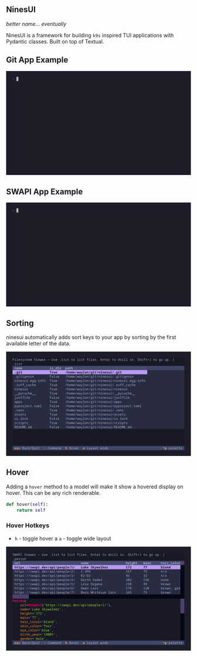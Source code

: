 ## NinesUI

_better name... eventually_

NinesUI is a framework for building `k9s` inspired TUI applications with
Pydantic classes.  Built on top of Textual.

## Git App Example

[![git app example](assets/gitnine.gif)](assets/gitnine.mp4)


## SWAPI App Example

[![swapi app example](assets/swapi.gif)](assets/swapi.mp4)

## Sorting

ninesui automatically adds sort keys to your app by sorting by the first
available letter of the data.

[![sorting app example](assets/sort.gif)](assets/sort.mp4)

## Hover

Adding a `hover` method to a model will make it show a hovered display on
hover.  This can be any rich renderable.

``` python
def hover(self):
    return self
```

### Hover Hotkeys

* `h` - toggle hover
a `a` - toggle wide layout

[![hovering app example](assets/hover.gif)](assets/hover.mp4)
